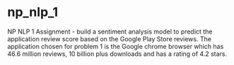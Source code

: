 # np_nlp_1
NP NLP 1 Assignment - build a sentiment analysis model to predict the application review score based on the Google Play Store reviews. The application chosen for problem 1 is the Google chrome browser which has 46.6 million reviews, 10 billion plus downloads and has a rating of 4.2 stars.
